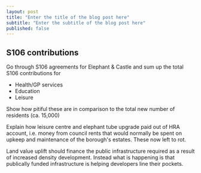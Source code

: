 ```yaml
---
layout: post
title: "Enter the title of the blog post here"
subtitle: "Enter the subtitle of the blog post here"
published: false
---
```

## S106 contributions
Go through S106 agreements for Elephant & Castle and sum up the total S106 
contributions for 

 * Health/GP services
 * Education
 * Leisure

Show how pitiful these are in comparison to the total new number of residents 
(ca. 15,000)

Explain how leisure centre and elephant tube upgrade paid out of HRA account, 
i.e. money from council rents that would normally be spent on upkeep and 
maintenance of the borough's estates. These now left to rot. 

Land value uplift should finance the public infrastructure required as a result 
of increased density development. Instead what is happening is that publically 
funded infrastructure is helping developers line their pockets.
